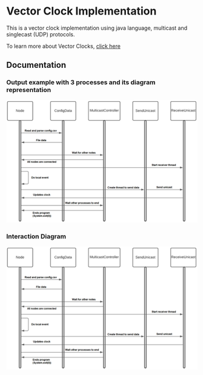 # Vector Clock Implementation

This is a vector clock implementation using java language, multicast and singlecast (UDP) protocols.

To learn more about Vector Clocks, [click here](https://en.wikipedia.org/wiki/Vector_clock)

## Documentation

### Output example with 3 processes and its diagram representation

![Output table and Diagram Image](/interaction-diagram.png)

### Interaction Diagram

![Interaction Diagram Image](/interaction-diagram.png)

